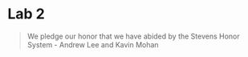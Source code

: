 # Lab 2

> We pledge our honor that we have abided by the Stevens Honor System - Andrew Lee and Kavin Mohan
